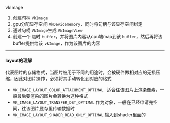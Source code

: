 vkImage

1. 创建句柄 `VkImage`
2. gpu分配显存空间 `VkDevicememory`，同时将句柄与该显存空间绑定
3. 通过句柄 `VkImage`生成 `VkImageView`
4. 创建一个 临时 `buffer`，并将图片内容从cpu端map到该 `buffer`，然后再将该buffer提供给该 `vkImage`，作为该图片的内容

---

#### layout的理解

代表图片的存储格式，当图片被用于不同的用途时，会被硬件做相对应的无损压缩，因此对图片操作，必须将其手动转化到对应的格式

- `VK_IMAGE_LAYOUT_COLOR_ATTACHMENT_OPTIMAL ` 适合往该图片上渲染像素，一般最后要渲染的图片会转换为这种格式
- `VK_IMAGE_LAYOUT_TRANSFER_DST_OPTIMAL`  作为对象，一般在已经申请完空间，往该图片显存里传输数据时
- `VK_IMAGE_LAYOUT_SHADER_READ_ONLY_OPTIMAL`  输入到shader里面的
